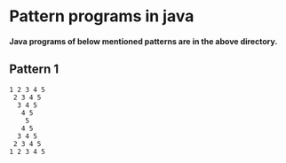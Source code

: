 # Pattern programs in java

#### Java programs of below mentioned patterns are in the above directory.

## Pattern 1

```
1 2 3 4 5
 2 3 4 5
  3 4 5
   4 5
    5
   4 5
  3 4 5
 2 3 4 5
1 2 3 4 5
```
